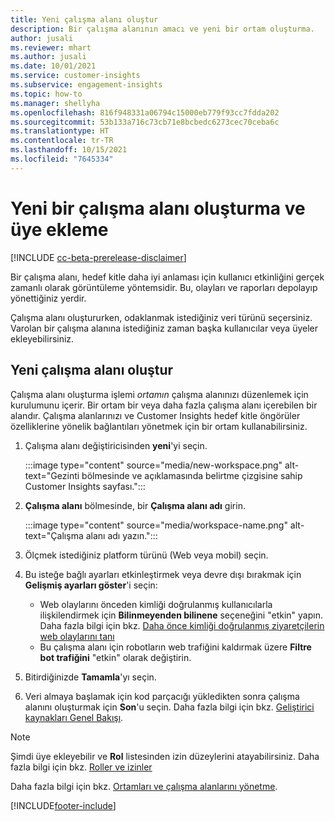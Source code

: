 ```yaml
---
title: Yeni çalışma alanı oluştur
description: Bir çalışma alanının amacı ve yeni bir ortam oluşturma.
author: jusali
ms.reviewer: mhart
ms.author: jusali
ms.date: 10/01/2021
ms.service: customer-insights
ms.subservice: engagement-insights
ms.topic: how-to
ms.manager: shellyha
ms.openlocfilehash: 816f948331a06794c15000eb779f93cc7fdda202
ms.sourcegitcommit: 53b133a716c73cb71e8bcbedc6273cec70ceba6c
ms.translationtype: HT
ms.contentlocale: tr-TR
ms.lasthandoff: 10/15/2021
ms.locfileid: "7645334"
---
```

# <a name="create-a-new-workspace-and-add-members"></a>Yeni bir çalışma alanı oluşturma ve üye ekleme

[!INCLUDE [cc-beta-prerelease-disclaimer](includes/cc-beta-prerelease-disclaimer.md)]

Bir çalışma alanı, hedef kitle daha iyi anlaması için kullanıcı etkinliğini gerçek zamanlı olarak görüntüleme yöntemsidir. Bu, olayları ve raporları depolayıp yönettiğiniz yerdir.

Çalışma alanı oluştururken, odaklanmak istediğiniz veri türünü seçersiniz. Varolan bir çalışma alanına istediğiniz zaman başka kullanıcılar veya üyeler ekleyebilirsiniz. 

## <a name="create-a-new-workspace"></a>Yeni çalışma alanı oluştur

Çalışma alanı oluşturma işlemi *ortamın* çalışma alanınızı düzenlemek için kurulumunu içerir. Bir ortam bir veya daha fazla çalışma alanı içerebilen bir alandır. Çalışma alanlarınızı ve Customer Insights hedef kitle öngörüler özelliklerine yönelik bağlantıları yönetmek için bir ortam kullanabilirsiniz.

1. Çalışma alanı değiştiricisinden **yeni**'yi seçin.

   :::image type="content" source="media/new-workspace.png" alt-text="Gezinti bölmesinde ve açıklamasında belirtme çizgisine sahip Customer Insights sayfası.":::

1. **Çalışma alanı** bölmesinde, bir **Çalışma alanı adı** girin.

   :::image type="content" source="media/workspace-name.png" alt-text="Çalışma alanı adı yazın.":::

1. Ölçmek istediğiniz platform türünü (Web veya mobil) seçin.

1. Bu isteğe bağlı ayarları etkinleştirmek veya devre dışı bırakmak için **Gelişmiş ayarları göster**'i seçin:

   - Web olaylarını önceden kimliği doğrulanmış kullanıcılarla ilişkilendirmek için **Bilinmeyenden bilinene** seçeneğini "etkin" yapın. Daha fazla bilgi için bkz. [Daha önce kimliği doğrulanmış ziyaretçilerin web olaylarını tanı](unknown-to-known.md)
   - Bu çalışma alanı için robotların web trafiğini kaldırmak üzere **Filtre bot trafiğini** "etkin" olarak değiştirin. 

1. Bitirdiğinizde **Tamamla**'yı seçin. 

1. Veri almaya başlamak için kod parçacığı yükledikten sonra çalışma alanını oluşturmak için **Son**'u seçin. Daha fazla bilgi için bkz. [Geliştirici kaynakları Genel Bakışı](developer-resources.md).

> [!NOTE]
> Şimdi üye ekleyebilir ve **Rol** listesinden izin düzeylerini atayabilirsiniz. Daha fazla bilgi için bkz. [Roller ve izinler](user-roles.md) 

Daha fazla bilgi için bkz. [Ortamları ve çalışma alanlarını yönetme](manage-environments-workspaces.md).


[!INCLUDE[footer-include](../includes/footer-banner.md)]
